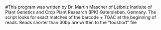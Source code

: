 #This program was written by Dr. Martin Mascher of Leibniz Institute of Plant Genetics and Crop Plant Research (IPK) Gatersleben, Germany.
The script looks for exact matches of the barcode + TGAC at the beginning of reads. Reads shorter than 30bp are written to the "tooshort" file






